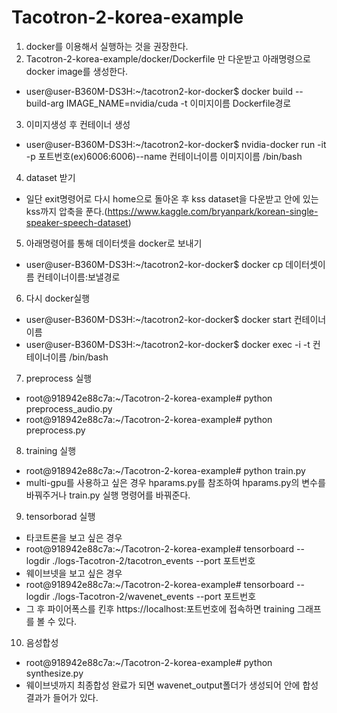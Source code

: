 # Tacotron-2-korea-example

1. docker를 이용해서 실행하는 것을 권장한다.
2. Tacotron-2-korea-example/docker/Dockerfile 만 다운받고 아래명령으로 docker image를 생성한다.
- user@user-B360M-DS3H:~/tacotron2-kor-docker$ docker build --build-arg IMAGE_NAME=nvidia/cuda -t 이미지이름 Dockerfile경로

3. 이미지생성 후 컨테이너 생성
- user@user-B360M-DS3H:~/tacotron2-kor-docker$ nvidia-docker run -it -p 포트번호(ex)6006:6006)--name 컨테이너이름 이미지이름 /bin/bash

4. dataset 받기
- 일단 exit명령어로 다시 home으로 돌아온 후 kss dataset을 다운받고 안에 있는 kss까지 압축을 푼다.(https://www.kaggle.com/bryanpark/korean-single-speaker-speech-dataset)

5. 아래명령어를 통해 데이터셋을 docker로 보내기
- user@user-B360M-DS3H:~/tacotron2-kor-docker$ docker cp 데이터셋이름 컨테이너이름:보낼경로

6. 다시 docker실행
- user@user-B360M-DS3H:~/tacotron2-kor-docker$ docker start 컨테이너이름
- user@user-B360M-DS3H:~/tacotron2-kor-docker$ docker exec -i -t 컨테이너이름 /bin/bash

7. preprocess 실행
- root@918942e88c7a:~/Tacotron-2-korea-example# python preprocess_audio.py
- root@918942e88c7a:~/Tacotron-2-korea-example# python preprocess.py

8. training 실행
- root@918942e88c7a:~/Tacotron-2-korea-example# python train.py
- multi-gpu를 사용하고 싶은 경우 hparams.py를 참조하여 hparams.py의 변수를 바꿔주거나 train.py 실행 명령어를 바꿔준다.

9. tensorborad 실행
- 타코트론을 보고 싶은 경우
- root@918942e88c7a:~/Tacotron-2-korea-example# tensorboard --logdir ./logs-Tacotron-2/tacotron_events --port 포트번호
- 웨이브넷을 보고 싶은 경우
- root@918942e88c7a:~/Tacotron-2-korea-example# tensorboard --logdir ./logs-Tacotron-2/wavenet_events --port 포트번호
- 그 후 파이어폭스를 킨후 https://localhost:포트번호에 접속하면 training 그래프를 볼 수 있다.

10. 음성합성
- root@918942e88c7a:~/Tacotron-2-korea-example# python synthesize.py
- 웨이브넷까지 최종합성 완료가 되면 wavenet_output폴더가 생성되어 안에 합성결과가 들어가 있다.

